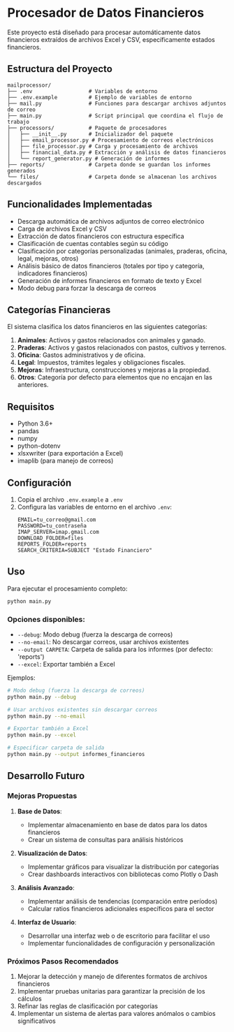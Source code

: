 # Procesador de Datos Financieros

Este proyecto está diseñado para procesar automáticamente datos financieros extraídos de archivos Excel y CSV, específicamente estados financieros.

## Estructura del Proyecto

```
mailprocessor/
├── .env                  # Variables de entorno
├── .env.example          # Ejemplo de variables de entorno
├── mail.py               # Funciones para descargar archivos adjuntos de correo
├── main.py               # Script principal que coordina el flujo de trabajo
├── processors/           # Paquete de procesadores
│   ├── __init__.py       # Inicializador del paquete
│   ├── email_processor.py # Procesamiento de correos electrónicos
│   ├── file_processor.py # Carga y procesamiento de archivos
│   ├── financial_data.py # Extracción y análisis de datos financieros
│   └── report_generator.py # Generación de informes
├── reports/              # Carpeta donde se guardan los informes generados
└── files/                # Carpeta donde se almacenan los archivos descargados
```

## Funcionalidades Implementadas

- Descarga automática de archivos adjuntos de correo electrónico
- Carga de archivos Excel y CSV
- Extracción de datos financieros con estructura específica
- Clasificación de cuentas contables según su código
- Clasificación por categorías personalizadas (animales, praderas, oficina, legal, mejoras, otros)
- Análisis básico de datos financieros (totales por tipo y categoría, indicadores financieros)
- Generación de informes financieros en formato de texto y Excel
- Modo debug para forzar la descarga de correos

## Categorías Financieras

El sistema clasifica los datos financieros en las siguientes categorías:

1. **Animales**: Activos y gastos relacionados con animales y ganado.
2. **Praderas**: Activos y gastos relacionados con pastos, cultivos y terrenos.
3. **Oficina**: Gastos administrativos y de oficina.
4. **Legal**: Impuestos, trámites legales y obligaciones fiscales.
5. **Mejoras**: Infraestructura, construcciones y mejoras a la propiedad.
6. **Otros**: Categoría por defecto para elementos que no encajan en las anteriores.

## Requisitos

- Python 3.6+
- pandas
- numpy
- python-dotenv
- xlsxwriter (para exportación a Excel)
- imaplib (para manejo de correos)

## Configuración

1. Copia el archivo `.env.example` a `.env`
2. Configura las variables de entorno en el archivo `.env`:
   ```
   EMAIL=tu_correo@gmail.com
   PASSWORD=tu_contraseña
   IMAP_SERVER=imap.gmail.com
   DOWNLOAD_FOLDER=files
   REPORTS_FOLDER=reports
   SEARCH_CRITERIA=SUBJECT "Estado Financiero"
   ```

## Uso

Para ejecutar el procesamiento completo:

```bash
python main.py
```

### Opciones disponibles:

- `--debug`: Modo debug (fuerza la descarga de correos)
- `--no-email`: No descargar correos, usar archivos existentes
- `--output CARPETA`: Carpeta de salida para los informes (por defecto: 'reports')
- `--excel`: Exportar también a Excel

Ejemplos:

```bash
# Modo debug (fuerza la descarga de correos)
python main.py --debug

# Usar archivos existentes sin descargar correos
python main.py --no-email

# Exportar también a Excel
python main.py --excel

# Especificar carpeta de salida
python main.py --output informes_financieros
```

## Desarrollo Futuro

### Mejoras Propuestas

1. **Base de Datos**:
   - Implementar almacenamiento en base de datos para los datos financieros
   - Crear un sistema de consultas para análisis históricos

2. **Visualización de Datos**:
   - Implementar gráficos para visualizar la distribución por categorías
   - Crear dashboards interactivos con bibliotecas como Plotly o Dash

3. **Análisis Avanzado**:
   - Implementar análisis de tendencias (comparación entre períodos)
   - Calcular ratios financieros adicionales específicos para el sector

4. **Interfaz de Usuario**:
   - Desarrollar una interfaz web o de escritorio para facilitar el uso
   - Implementar funcionalidades de configuración y personalización

### Próximos Pasos Recomendados

1. Mejorar la detección y manejo de diferentes formatos de archivos financieros
2. Implementar pruebas unitarias para garantizar la precisión de los cálculos
3. Refinar las reglas de clasificación por categorías
4. Implementar un sistema de alertas para valores anómalos o cambios significativos 